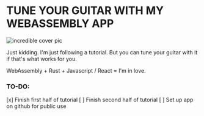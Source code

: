 # TUNE YOUR GUITAR WITH MY WEBASSEMBLY APP

![incredible cover pic](https://github.com/Franchovy/webAssembly-Audio-Tuner/blob/main/rust-tuner.png)

Just kidding. I'm just following a tutorial. But you can tune your guitar with it if that's what works for you.

WebAssembly + Rust + Javascript / React = I'm in love.

### TO-DO:

[x] Finish first half of tutorial
[ ] Finish second half of tutorial
[ ] Set up app on github for public use
